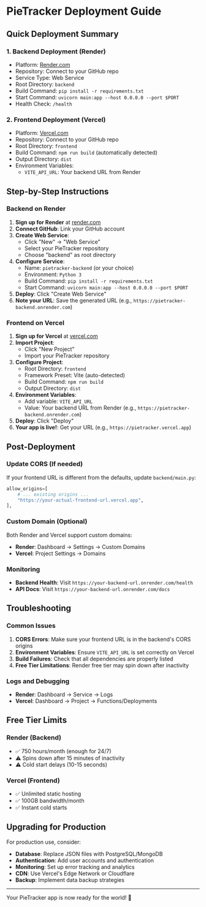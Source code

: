 # PieTracker Deployment Guide

## Quick Deployment Summary

### 1. Backend Deployment (Render)

- Platform: [Render.com](https://render.com)
- Repository: Connect to your GitHub repo
- Service Type: Web Service
- Root Directory: `backend`
- Build Command: `pip install -r requirements.txt`
- Start Command: `uvicorn main:app --host 0.0.0.0 --port $PORT`
- Health Check: `/health`

### 2. Frontend Deployment (Vercel)

- Platform: [Vercel.com](https://vercel.com)
- Repository: Connect to your GitHub repo
- Root Directory: `frontend`
- Build Command: `npm run build` (automatically detected)
- Output Directory: `dist`
- Environment Variables:
  - `VITE_API_URL`: Your backend URL from Render

## Step-by-Step Instructions

### Backend on Render

1. **Sign up for Render** at [render.com](https://render.com)
2. **Connect GitHub**: Link your GitHub account
3. **Create Web Service**:
   - Click "New" → "Web Service"
   - Select your PieTracker repository
   - Choose "backend" as root directory
4. **Configure Service**:
   - Name: `pietracker-backend` (or your choice)
   - Environment: `Python 3`
   - Build Command: `pip install -r requirements.txt`
   - Start Command: `uvicorn main:app --host 0.0.0.0 --port $PORT`
5. **Deploy**: Click "Create Web Service"
6. **Note your URL**: Save the generated URL (e.g., `https://pietracker-backend.onrender.com`)

### Frontend on Vercel

1. **Sign up for Vercel** at [vercel.com](https://vercel.com)
2. **Import Project**:
   - Click "New Project"
   - Import your PieTracker repository
3. **Configure Project**:
   - Root Directory: `frontend`
   - Framework Preset: Vite (auto-detected)
   - Build Command: `npm run build`
   - Output Directory: `dist`
4. **Environment Variables**:
   - Add variable: `VITE_API_URL`
   - Value: Your backend URL from Render (e.g., `https://pietracker-backend.onrender.com`)
5. **Deploy**: Click "Deploy"
6. **Your app is live!**: Get your URL (e.g., `https://pietracker.vercel.app`)

## Post-Deployment

### Update CORS (If needed)

If your frontend URL is different from the defaults, update `backend/main.py`:

```python
allow_origins=[
    # ... existing origins ...
    "https://your-actual-frontend-url.vercel.app",
],
```

### Custom Domain (Optional)

Both Render and Vercel support custom domains:

- **Render**: Dashboard → Settings → Custom Domains
- **Vercel**: Project Settings → Domains

### Monitoring

- **Backend Health**: Visit `https://your-backend-url.onrender.com/health`
- **API Docs**: Visit `https://your-backend-url.onrender.com/docs`

## Troubleshooting

### Common Issues

1. **CORS Errors**: Make sure your frontend URL is in the backend's CORS origins
2. **Environment Variables**: Ensure `VITE_API_URL` is set correctly on Vercel
3. **Build Failures**: Check that all dependencies are properly listed
4. **Free Tier Limitations**: Render free tier may spin down after inactivity

### Logs and Debugging

- **Render**: Dashboard → Service → Logs
- **Vercel**: Dashboard → Project → Functions/Deployments

## Free Tier Limits

### Render (Backend)

- ✅ 750 hours/month (enough for 24/7)
- ⚠️ Spins down after 15 minutes of inactivity
- ⚠️ Cold start delays (10-15 seconds)

### Vercel (Frontend)

- ✅ Unlimited static hosting
- ✅ 100GB bandwidth/month
- ✅ Instant cold starts

## Upgrading for Production

For production use, consider:

- **Database**: Replace JSON files with PostgreSQL/MongoDB
- **Authentication**: Add user accounts and authentication
- **Monitoring**: Set up error tracking and analytics
- **CDN**: Use Vercel's Edge Network or Cloudflare
- **Backup**: Implement data backup strategies

---

Your PieTracker app is now ready for the world! 🎉
